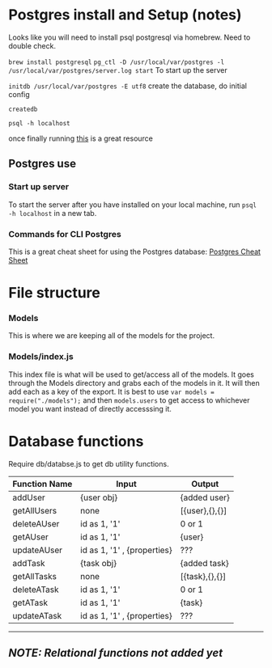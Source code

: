 


# Postgres install and Setup (notes)
Looks like you will need to install psql postgresql via homebrew. Need to double check.

`brew install postgresql`
`pg_ctl -D /usr/local/var/postgres -l /usr/local/var/postgres/server.log start`
To start up the server

`initdb /usr/local/var/postgres -E utf8`
create the database, do initial config

`createdb`

`psql -h localhost`

once finally running [this](https://gist.github.com/Kartones/dd3ff5ec5ea238d4c546) is a great resource

## Postgres use

### Start up server

To start the server after you have installed on your local machine, run `psql -h localhost` in a new tab.

### Commands for CLI Postgres

This is a great cheat sheet for using the Postgres database: [Postgres Cheat Sheet](https://gist.github.com/Kartones/dd3ff5ec5ea238d4c546)











# File structure


### Models
This is where we are keeping all of the models for the project.

### Models/index.js
This index file is what will be used to get/access all of the models. It goes through the Models directory and grabs each of the models in it. It will then add each as a key of the export. It is best to use `var models = require("./models");` and then `models.users` to get access to whichever model you want instead of directly accesssing it.

# Database functions
Require db/databse.js to get db utility functions.

| Function Name | Input                      | Output        |
|---------------|----------------------------|---------------|
| addUser       | {user obj}                 | {added user}  |
| getAllUsers   | none                       | [{user},{},{}]|
| deleteAUser   | id as 1, '1'               | 0 or 1        |
| getAUser      | id as 1, '1'               | {user}        |
| updateAUser   | id as 1, '1' , {properties}| ???           |
| addTask       | {task obj}                 | {added task}  |
| getAllTasks   | none                       | [{task},{},{}]|
| deleteATask   | id as 1, '1'               | 0 or 1        |
| getATask      | id as 1, '1'               | {task}        |
| updateATask   | id as 1, '1' , {properties}| ???           |

---
*NOTE: Relational functions not added yet*
---




